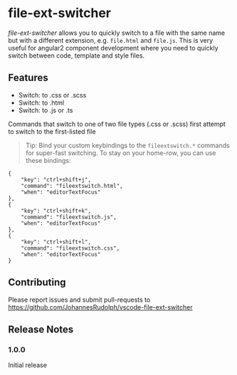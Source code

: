 # file-ext-switcher 

*file-ext-switcher* allows you to quickly switch to a file with the same name but with a different extension, e.g. `file.html` and `file.js`.
This is very useful for angular2 component development where you need to quickly switch between code, template and style files.  

## Features

* Switch: to .css or .scss
* Switch: to .html
* Switch: to .js or .ts

Commands that switch to one of two file types (.css or .scss) first attempt to switch to the first-listed file 

> Tip: Bind your custom keybindings to the `fileextswitch.*` commands for super-fast switching. To stay on your home-row, you can use these bindings: 
```
{
    "key": "ctrl+shift+j",
    "command": "fileextswitch.html",
    "when": "editorTextFocus"
},
{
    "key": "ctrl+shift+k",
    "command": "fileextswitch.js",
    "when": "editorTextFocus"
},
{
    "key": "ctrl+shift+l",
    "command": "fileextswitch.css",
    "when": "editorTextFocus"
}
```


## Contributing
Please report issues and submit pull-requests to https://github.com/JohannesRudolph/vscode-file-ext-switcher

## Release Notes

### 1.0.0

Initial release